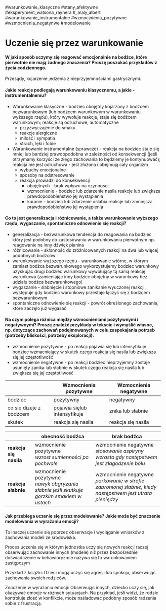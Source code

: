 #warunkowanie_klasyczne #stany_afektywne #eksperyment_watsona_raynera #_maly_albert #warunkowanie_instrumentalne #wzmocjnienia_pozytywne #wzmocnienia_negatynwe #modelowanie

# Uczenie się przez warunkowanie
#### W jaki sposób uczymy się **reagować** **emocjonalnie** na bodźce, które pierwotnie nie mają żadnego znaczenia? Proszę poszukać przykładów z życia codziennego.  
Przesądy, kojarzenie jedzenia z nieprzyjemnościami gastrycznymi.

#### Jakie **reakcje** podlegają warunkowaniu **klasycznemu**, a jakie - **instrumentalnemu**?
- Warunkowanie klasyczne - bodziec obojętny kojarzony z bodźcem bezwarunkowym (lub bodźcem warunkowym w warunkowaniu wyższego rzędu), który wywołuje reakcje, staje się bodźcem warunkowym; reakcje są odruchowe, automatyczne 
	- przyzwyczajenie do smaku
	- reakcje alergiczne
	- miłość i sympatia
	- strach, lęki i fobie
- Warunkowanie instrumentalne (sprawcze) - reakcja na bodziec staje się mniej lub bardziej prawdopodobna w zależności od konsekwencji (jeśli otrzymamy korzyści ze złego zachowania to będziemy je kontynuować); reakcja nie jest odruchowa - jest złożona i obejmują cały organizm
	- wybuchy emocjonalne
	- sposoby na odstresowanie
	- reakcja prowadzi do konsekwencji
		- obojętnych - brak wpływu na czynności 
		- wzmocnienie - bodziec lub zdarzenie nasila reakcje lub zwiększa prawdopodobieństwo jej wystąpienia
		- karanie - bodziec lub zdarzenie osłabia reakcje lub zmniejsza prawdopodobieństwo jej wystąpienia

#### Co to jest **generalizacja i różnicowanie**, a także **warunkowanie wyższego rzędu**, **wygaszanie**, **spontaniczne odnowienie się reakcji**?  
- generalizacja - bezwarunkowa tendencja do reagowania na bodziec który jest podobny do zastosowaniu w warunkowaniu pierwotnym np. reagowanie na inny dźwięk pianina
- różnicowanie - skłonność do zróżnicowanych reakcji na dwa lub więcej podobnych bodźców
- warunkowanie wyższego rzędu - warunkowanie wtórne, w którym zamiast bodźca bezwarunkowego wykorzystujemy bodziec warunkowy uzyskując drugi bodziec warunkowy wywołujący tą samą reakcję warunkowa (zamieniając inny bodziec obojętny w warunkowy bez udziału bodźca bezwarunkowego)
- wygaszanie - słabnięcie i stopniowe zanikanie wyuczonej reakcji, występuje gdy bodziec warunkowy przestaje łączyć się z bodźcem bezwarunkowym
- spontaniczne odnowienie się reakcji  - powrót określonego zachowania, które zaczęło już wygasać
#### Na czym polega różnica między wzmocnieniami **pozytywnymi i negatywnymi**? Proszę znaleźć przykłady w tekście i wymyślić własne, np. dotyczące zachowań podejmowanych w celu zaspokajania potrzeb (potrzeby bliskości, potrzeby eksploracji).   
- wzmocnienie pozytywne - po reakcji pojawia się lub intensyfikuje bodziec wzmacniający w skutek czego reakcja się nasila lub zwiększa się jej częstotliwość
- wzmocnienie negatywne - po reakcji bodziec nieprzyjemny zostaje usunięty zanika lub słabnie w skutek czego reakcja się nasila lub zwiększa się jej częstotliwość

|                         | Wzmocnienia pozytywne        | Wzmocnienia negatywne |
| ----------------------- | ---------------------------- | --------------------- |
| bodziec                 | pozytywny                    | negatywny             |
| co sie dizeje z bodźcem | pojawia sięlub intensyfikuje | znika lub słabnie     |
| skutek                  | reakcja się nasila           | reakcja się nasila    |

|                        | obecność bodźca                                                                             | brak bodźca                                                                                                  |
| ---------------------- | ------------------------------------------------------------------------------------------- | ------------------------------------------------------------------------------------------------------------ |
| **reakcja się nasila** | wzmocnienie pozytywne<br>*wzrost sumienności po pochwale*                                   | wzmocnienie negatywne<br>*stosowanie aspiryny wzrasta gdy następstwem jest złagodzenie bólu*                 |
| **reakcja słabnie**    | wzmocnienie pozytywne<br>*nawyk obgryzania słabnie jeśli skutkuje gorzkim smakiem w ustach* | wzmocnienie negatywne<br>*parkowanie w strefie zabronionej słabnie, kiedy następstwem jest utrata pieniędzy* |

#### Jak przebiega uczenie się przez **modelowanie**? Jakie może być znaczenie modelowania w wyrażaniu emocji?
To inaczej uczenie się poprzez obserwacje i wyciąganie wniosków z zachowania modeli ze środowiska.

Proces uczenia się w którym jednostka uczy się nowych reakcji raczej obserwując zachowanie innych (modele) niż przez bezpośrednie doświadczenie w behawioryzmie nazywa się to warunkowaniem zastępczym

Przykład z książki: Dzieci mogą uczyć się agresji lub spokoju, obserwując zachowania swoich rodziców. 

Znaczenie w wyrażaniu emocji: Obserwując innych, dziecko uczy się, jak okazywać emocje w różnych sytuacjach. Na przykład, jeśli widzi, że rodzic kontroluje złość w konflikcie, może naśladować podobny sposób radzenia sobie z frustracją.
